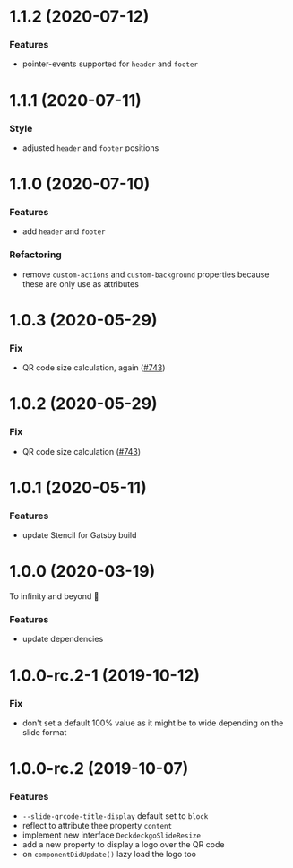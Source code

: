 # 1.1.2 (2020-07-12)

### Features

- pointer-events supported for `header` and `footer`

# 1.1.1 (2020-07-11)

### Style

- adjusted `header` and `footer` positions

# 1.1.0 (2020-07-10)

### Features

- add `header` and `footer`

### Refactoring

- remove `custom-actions` and `custom-background` properties because these are only use as attributes

# 1.0.3 (2020-05-29)

### Fix

- QR code size calculation, again ([#743](https://github.com/deckgo/deckdeckgo/issues/743))

# 1.0.2 (2020-05-29)

### Fix

- QR code size calculation ([#743](https://github.com/deckgo/deckdeckgo/issues/743))

# 1.0.1 (2020-05-11)

### Features

- update Stencil for Gatsby build

# 1.0.0 (2020-03-19)

To infinity and beyond 🚀

### Features

- update dependencies

# 1.0.0-rc.2-1 (2019-10-12)

### Fix

- don't set a default 100% value as it might be to wide depending on the slide format

# 1.0.0-rc.2 (2019-10-07)

### Features

- `--slide-qrcode-title-display` default set to `block`
- reflect to attribute thee property `content`
- implement new interface `DeckdeckgoSlideResize`
- add a new property to display a logo over the QR code
- on `componentDidUpdate()` lazy load the logo too
